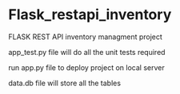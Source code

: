 # Flask_restapi_inventory
FLASK REST API inventory managment project

app_test.py file will do all the unit tests required

run app.py file to deploy project on local server

data.db file will store all the tables 
